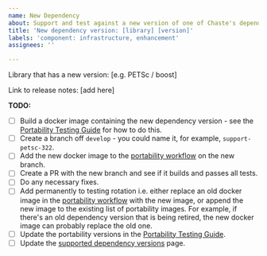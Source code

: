 ```yaml
---
name: New Dependency
about: Support and test against a new version of one of Chaste's dependencies
title: 'New dependency version: [library] [version]'
labels: 'component: infrastructure, enhancement'
assignees: ''

---
```


Library that has a new version: [e.g. PETSc / boost]

Link to release notes: [add here]

**TODO:**
- [ ]  Build a docker image containing the new dependency version - see the [Portability Testing Guide](https://github.com/Chaste/developer_wiki/wiki/Portability-Testing-Guide) for how to do this.
- [ ]  Create a branch off `develop` - you could name it, for example, `support-petsc-322`.
- [ ]  Add the new docker image to the [portability workflow](https://github.com/Chaste/Chaste/blob/develop/.github/workflows/portability.yml) on the new branch.
- [ ]  Create a PR with the new branch and see if it builds and passes all tests.
- [ ]  Do any necessary fixes.
- [ ]  Add permanently to testing rotation i.e. either replace an old docker image in the [portability workflow](https://github.com/Chaste/Chaste/blob/develop/.github/workflows/portability.yml) with the new image, or append the new image to the existing list of portability images. For example, if there's an old dependency version that is being retired, the new docker image can probably replace the old one.
- [ ]  Update the portability versions in the [Portability Testing Guide](https://github.com/Chaste/developer_wiki/wiki/Portability-Testing-Guide).
- [ ]  Update the [supported dependency versions](https://chaste.github.io/docs/installguides/dependency-versions/) page.
